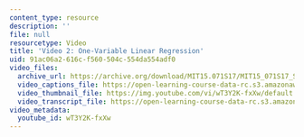 ```yaml
---
content_type: resource
description: ''
file: null
resourcetype: Video
title: 'Video 2: One-Variable Linear Regression'
uid: 91ac06a2-616c-f560-504c-554da554adf0
video_files:
  archive_url: https://archive.org/download/MIT15.071S17/MIT15_071S17_Session_2.2.03_300k.mp4
  video_captions_file: https://open-learning-course-data-rc.s3.amazonaws.com/15-071-the-analytics-edge-spring-2017/eef1be467daf5015879ebe263cd297a1_wT3Y2K-fxXw.vtt
  video_thumbnail_file: https://img.youtube.com/vi/wT3Y2K-fxXw/default.jpg
  video_transcript_file: https://open-learning-course-data-rc.s3.amazonaws.com/15-071-the-analytics-edge-spring-2017/c143126bee93d78c262c3c01beff3e01_wT3Y2K-fxXw.pdf
video_metadata:
  youtube_id: wT3Y2K-fxXw
---
```

